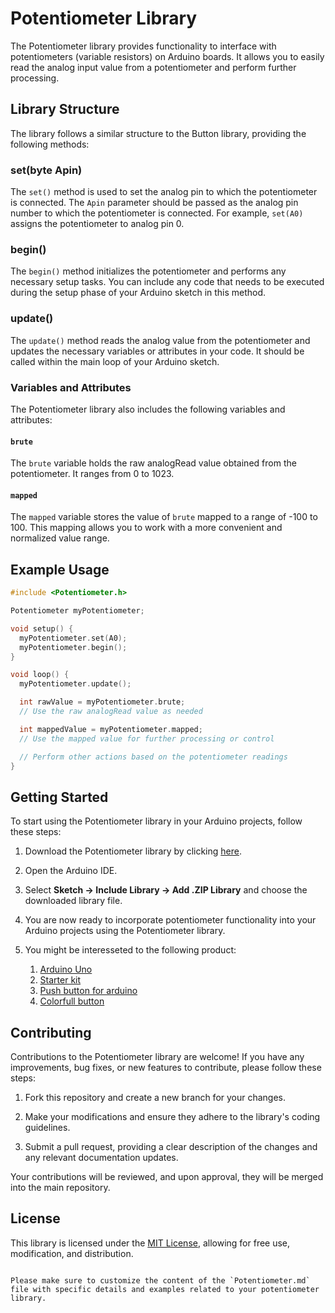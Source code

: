 # Potentiometer Library

The Potentiometer library provides functionality to interface with potentiometers (variable resistors) on Arduino boards. It allows you to easily read the analog input value from a potentiometer and perform further processing.

## Library Structure

The library follows a similar structure to the Button library, providing the following methods:

### set(byte Apin)

The `set()` method is used to set the analog pin to which the potentiometer is connected. The `Apin` parameter should be passed as the analog pin number to which the potentiometer is connected. For example, `set(A0)` assigns the potentiometer to analog pin 0.

### begin()

The `begin()` method initializes the potentiometer and performs any necessary setup tasks. You can include any code that needs to be executed during the setup phase of your Arduino sketch in this method.

### update()

The `update()` method reads the analog value from the potentiometer and updates the necessary variables or attributes in your code. It should be called within the main loop of your Arduino sketch.

### Variables and Attributes

The Potentiometer library also includes the following variables and attributes:

#### `brute`

The `brute` variable holds the raw analogRead value obtained from the potentiometer. It ranges from 0 to 1023.

#### `mapped`

The `mapped` variable stores the value of `brute` mapped to a range of -100 to 100. This mapping allows you to work with a more convenient and normalized value range.

## Example Usage

```cpp
#include <Potentiometer.h>

Potentiometer myPotentiometer;

void setup() {
  myPotentiometer.set(A0);
  myPotentiometer.begin();
}

void loop() {
  myPotentiometer.update();

  int rawValue = myPotentiometer.brute;
  // Use the raw analogRead value as needed

  int mappedValue = myPotentiometer.mapped;
  // Use the mapped value for further processing or control

  // Perform other actions based on the potentiometer readings
}
```

## Getting Started

To start using the Potentiometer library in your Arduino projects, follow these steps:

1. Download the Potentiometer library by clicking [here](https://github.com/Samartic/Arduino-Object-oriented-Librairies/blob/main/Potentiometer/potentiometer.zip).

2. Open the Arduino IDE.

3. Select **Sketch → Include Library → Add .ZIP Library** and choose the downloaded library file.

4. You are now ready to incorporate potentiometer functionality into your Arduino projects using the Potentiometer library.

5. You might be interesseted to the following product:
   1. [Arduino Uno](https://amzn.to/3Q3OnJc)
   2. [Starter kit](https://amzn.to/44T1EIL)
   3. [Push button for arduino](https://amzn.to/3pKBLMo)
   4. [Colorfull button](https://amzn.to/3rBTC8H)


## Contributing

Contributions to the Potentiometer library are welcome! If you have any improvements, bug fixes, or new features to contribute, please follow these steps:

1. Fork this repository and create a new branch for your changes.

2. Make your modifications and ensure they adhere to the library's coding guidelines.

3. Submit a pull request, providing a clear description of the changes and any relevant documentation updates.

Your contributions will be reviewed, and upon approval, they will be merged into the main repository.

## License

This library is licensed under the [MIT License](LICENSE), allowing for free use, modification, and distribution.
```

Please make sure to customize the content of the `Potentiometer.md` file with specific details and examples related to your potentiometer library.
